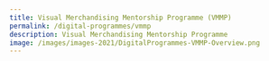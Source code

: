 ```yaml
---
title: Visual Merchandising Mentorship Programme (VMMP)
permalink: /digital-programmes/vmmp
description: Visual Merchandising Mentorship Programme
image: /images/images-2021/DigitalProgrammes-VMMP-Overview.png
---
```


